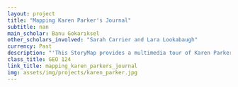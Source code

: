 ```yaml
---
layout: project
title: "Mapping Karen Parker's Journal"
subtitle: nan
main_scholar: Banu Gokarıksel
other_scholars_involved: "Sarah Carrier and Lara Lookabaugh"
currency: Past
description: "'This StoryMap provides a multimedia tour of Karen Parker’s journal where she chronicled her experiences as the first Black woman undergraduate student in 1963-1965 at the University of North Carolina, Chapel Hill (UNC-CH). Parker was a journalism major and a leader in the Civil Rights Movement during this critical time. UNC-CH has been known infamously as “The Light on the Hill” and the town of Chapel Hill has gained a reputation as a progressive, liberal town in a conservative Southern state. However, Parker’s journal tells a very different story. Hers is a story of struggle for freedom and inclusion in the face of violence and discrimination. Her journal reveals the racialized and gendered boundaries of exclusion and inequality at the university, in Chapel Hill, and nationwide during this time, as well as the fight for equality and justice. Parker gives a first hand account of how as a Black woman she felt out of place, isolated, excluded, and subjected to violence in many spaces of the university and Chapel Hill in her journal. She thrived against all odds.The journal also documents how students like Parker worked to create spaces of belonging and to transform an institution and a town that remained committed to white male dominance.'- Description taken from the Mapping Karen Parker's Journal website"
class_title: GEO 124
link_title: mapping_karen_parkers_journal
img: assets/img/projects/karen_parker.jpg
---
```

